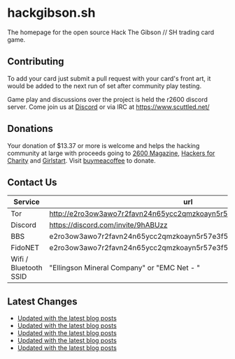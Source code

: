 # hackgibson.sh
The homepage for the open source Hack The Gibson // SH trading card game.


## Contributing

To add your card just submit a pull request with your card's front art, it would be added to the next run of set after community play testing.

Game play and discussions over the project is held the r2600 discord server. Come join us at [Discord](https://discord.com/invite/9hABUzz) or via IRC at https://www.scuttled.net/


## Donations

Your donation of $13.37 or more is welcome and helps the hacking community at large with proceeds going to [2600 Magazine](https://2600.com/), [Hackers for Charity](https://hackersforcharity.org) and [Girlstart](https://girlstart.org).  Visit [buymeacoffee](https://www.buymeacoffee.com/hackgibson.sh) to donate.


## Contact Us

Service | url
-|-
Tor | http://e2ro3ow3awo7r2favn24n65ycc2qmzkoayn5r57e3f56nvjwdcgg32ad.onion
Discord | https://discord.com/invite/9hABUzz
BBS | e2ro3ow3awo7r2favn24n65ycc2qmzkoayn5r57e3f56nvjwdcgg32ad.onion:23
FidoNET | e2ro3ow3awo7r2favn24n65ycc2qmzkoayn5r57e3f56nvjwdcgg32ad.onion:24554
Wifi / Bluetooth SSID | "Ellingson Mineral Company" or "EMC Net - <fidonet address>"

## Latest Changes
<!-- BLOG-POST-LIST:START -->
- [Updated with the latest blog posts](https://github.com/DFW2600/hackgibson.sh/commit/46ae8f77fc11f8d972ac714ddf50d19bc1bfca7a)
- [Updated with the latest blog posts](https://github.com/DFW2600/hackgibson.sh/commit/b3916938c42380e424e3ca9d918744bd2ebade6d)
- [Updated with the latest blog posts](https://github.com/DFW2600/hackgibson.sh/commit/daf22348a13e165e6a7937d542c234b4657baa45)
- [Updated with the latest blog posts](https://github.com/DFW2600/hackgibson.sh/commit/1bc2fdc5cde5a0db5aedd42b5f0bd438af6aa570)
- [Updated with the latest blog posts](https://github.com/DFW2600/hackgibson.sh/commit/aa7beb172d86ba3da133a9f6ca285fc5182c3ef0)
<!-- BLOG-POST-LIST:END -->
